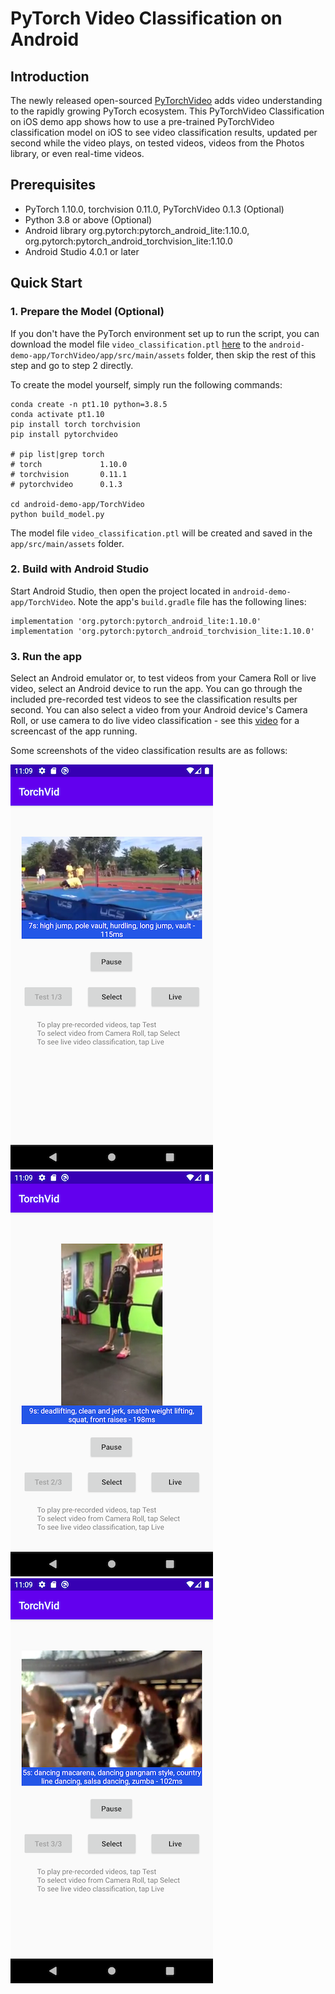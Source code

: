# PyTorch Video Classification on Android

## Introduction

The newly released open-sourced [PyTorchVideo](https://github.com/facebookresearch/pytorchvideo) adds video understanding to the rapidly growing PyTorch ecosystem. This PyTorchVideo Classification on iOS demo app shows how to use a pre-trained PyTorchVideo classification model on iOS to see video classification results, updated per second while the video plays, on tested videos, videos from the Photos library, or even real-time videos.

## Prerequisites

* PyTorch 1.10.0, torchvision 0.11.0, PyTorchVideo 0.1.3 (Optional)
* Python 3.8 or above (Optional)
* Android library org.pytorch:pytorch_android_lite:1.10.0, org.pytorch:pytorch_android_torchvision_lite:1.10.0
* Android Studio 4.0.1 or later

## Quick Start

### 1. Prepare the Model (Optional)

If you don't have the PyTorch environment set up to run the script, you can download the model file `video_classification.ptl` [here](https://drive.google.com/file/d/1ti8Eb59L5BZV3YJa-c0AUx6XCgEvsqlV/view?usp=sharing) to the `android-demo-app/TorchVideo/app/src/main/assets` folder, then skip the rest of this step and go to step 2 directly.

To create the model yourself, simply run the following commands:
```
conda create -n pt1.10 python=3.8.5
conda activate pt1.10
pip install torch torchvision
pip install pytorchvideo

# pip list|grep torch
# torch             1.10.0
# torchvision       0.11.1
# pytorchvideo      0.1.3

cd android-demo-app/TorchVideo
python build_model.py

```
The model file `video_classification.ptl` will be created and saved in the `app/src/main/assets` folder.

### 2. Build with Android Studio

Start Android Studio, then open the project located in `android-demo-app/TorchVideo`. Note the app's `build.gradle` file has the following lines:

```
implementation 'org.pytorch:pytorch_android_lite:1.10.0'
implementation 'org.pytorch:pytorch_android_torchvision_lite:1.10.0'
```

### 3. Run the app

Select an Android emulator or, to test videos from your Camera Roll or live video, select an Android device to run the app. You can go through the included pre-recorded test videos to see the classification results per second. You can also select a video from your Android device's Camera Roll, or use camera to do live video classification - see this [video](https://drive.google.com/file/d/16gdgQvzOMDS63CODaZO8qsEeUO5iWLAx/view?usp=sharing) for a screencast of the app running.

Some screenshots of the video classification results are as follows:

![](screenshot1.png)
![](screenshot2.png)
![](screenshot3.png)
